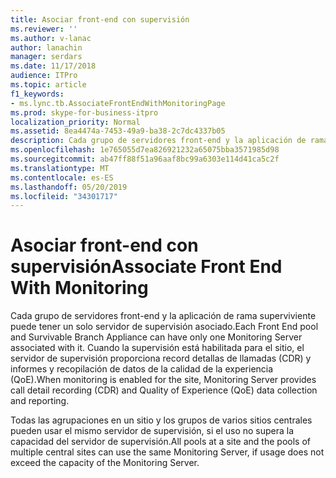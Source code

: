 ```yaml
---
title: Asociar front-end con supervisión
ms.reviewer: ''
ms.author: v-lanac
author: lanachin
manager: serdars
ms.date: 11/17/2018
audience: ITPro
ms.topic: article
f1_keywords:
- ms.lync.tb.AssociateFrontEndWithMonitoringPage
ms.prod: skype-for-business-itpro
localization_priority: Normal
ms.assetid: 8ea4474a-7453-49a9-ba38-2c7dc4337b05
description: Cada grupo de servidores front-end y la aplicación de rama superviviente puede tener un solo servidor de supervisión asociado. Cuando la supervisión está habilitada para el sitio, el servidor de supervisión proporciona record detallas de llamadas (CDR) y informes y recopilación de datos de la calidad de la experiencia (QoE).
ms.openlocfilehash: 1e765055d7ea826921232a65075bba3571985d98
ms.sourcegitcommit: ab47ff88f51a96aaf8bc99a6303e114d41ca5c2f
ms.translationtype: MT
ms.contentlocale: es-ES
ms.lasthandoff: 05/20/2019
ms.locfileid: "34301717"
---
```

# <a name="associate-front-end-with-monitoring"></a><span data-ttu-id="5f471-104">Asociar front-end con supervisión</span><span class="sxs-lookup"><span data-stu-id="5f471-104">Associate Front End With Monitoring</span></span>
 
<span data-ttu-id="5f471-105">Cada grupo de servidores front-end y la aplicación de rama superviviente puede tener un solo servidor de supervisión asociado.</span><span class="sxs-lookup"><span data-stu-id="5f471-105">Each Front End pool and Survivable Branch Appliance can have only one Monitoring Server associated with it.</span></span> <span data-ttu-id="5f471-106">Cuando la supervisión está habilitada para el sitio, el servidor de supervisión proporciona record detallas de llamadas (CDR) y informes y recopilación de datos de la calidad de la experiencia (QoE).</span><span class="sxs-lookup"><span data-stu-id="5f471-106">When monitoring is enabled for the site, Monitoring Server provides call detail recording (CDR) and Quality of Experience (QoE) data collection and reporting.</span></span>
  
<span data-ttu-id="5f471-107">Todas las agrupaciones en un sitio y los grupos de varios sitios centrales pueden usar el mismo servidor de supervisión, si el uso no supera la capacidad del servidor de supervisión.</span><span class="sxs-lookup"><span data-stu-id="5f471-107">All pools at a site and the pools of multiple central sites can use the same Monitoring Server, if usage does not exceed the capacity of the Monitoring Server.</span></span> 
  

